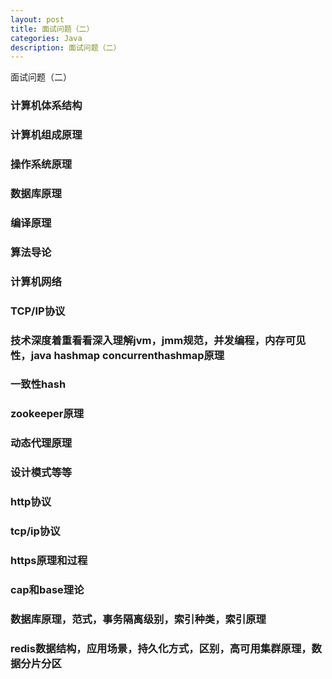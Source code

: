 ```yaml
---
layout: post
title: 面试问题（二）
categories: Java
description: 面试问题（二）
---
```


面试问题（二）

### 计算机体系结构

### 计算机组成原理

### 操作系统原理

### 数据库原理

### 编译原理

### 算法导论

### 计算机网络

### TCP/IP协议

### 技术深度着重看看深入理解jvm，jmm规范，并发编程，内存可见性，java hashmap concurrenthashmap原理

### 一致性hash

### zookeeper原理

### 动态代理原理

### 设计模式等等

### http协议

### tcp/ip协议

### https原理和过程

### cap和base理论

### 数据库原理，范式，事务隔离级别，索引种类，索引原理

### redis数据结构，应用场景，持久化方式，区别，高可用集群原理，数据分片分区
